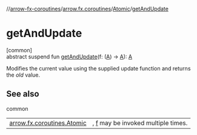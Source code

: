 //[arrow-fx-coroutines](../../../index.md)/[arrow.fx.coroutines](../index.md)/[Atomic](index.md)/[getAndUpdate](get-and-update.md)

# getAndUpdate

[common]\
abstract suspend fun [getAndUpdate](get-and-update.md)(f: ([A](index.md)) -&gt; [A](index.md)): [A](index.md)

Modifies the current value using the supplied update function and returns the *old* value.

## See also

common

| | |
|---|---|
| [arrow.fx.coroutines.Atomic](update.md) | , [f](get-and-update.md) may be invoked multiple times. |
